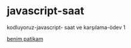# javascript-saat
kodluyoruz-javascript- saat ve karşılama-ödev 1

[benim patikam](https://app.patika.dev/takd)